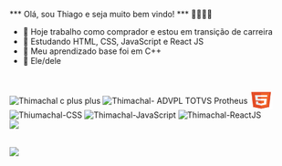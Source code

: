 *** Olá, sou Thiago e seja muito bem vindo! *** 🤜🏾🤛🏾

- 🔭 Hoje trabalho como comprador e estou em transição de carreira
- 🌱 Estudando HTML, CSS, JavaScript e React JS
- 🥊 Meu aprendizado base foi em C++
- 🤠 Ele/dele
##
<div style="display: inline_block"><br>
  <img align="center" alt="Thimachal c plus plus" height="30" width="40" src="https://icongr.am/devicon/cplusplus-original.svg?size=128&color=currentColor">
  <img align="center" alt="Thimachal- ADVPL TOTVS Protheus" height="30" width="30" src="https://www.traycorp.com.br/wp-content/uploads/2020/03/protheus.jpg">
  <img align="center" alt="Thimachal-HTML" height="30" width="40" src="https://raw.githubusercontent.com/devicons/devicon/master/icons/html5/html5-original.svg">
  <img align="center" alt="Thiumachal-CSS" height="70" width="50" src="https://icongr.am/devicon/css3-original.svg?size=128&color=currentColor">
  <img align="center" alt="Thimachal-JavaScript" height="30" width="40" src="https://icongr.am/devicon/javascript-original.svg?size=128&color=currentColor">
  <img align="center" alt="Thimachal-ReactJS" height="30" width="40" src="https://icongr.am/devicon/react-original-wordmark.svg?size=128&color=currentColor">
</div>

<img height="150em" src="https://github-readme-stats.vercel.app/api?username=Thimachal&show_icons=true&theme=blueberry&include_all_commits=true&count_private=true"/>

##

<div> 
    <a href="https://www.linkedin.com/in/thiago-oliveira-tmo/" target="_blank"><img src="https://img.shields.io/badge/-LinkedIn-%230077B5?style=for-the-badge&logo=linkedin&logoColor=white" target="_blank"></a>  
</div>
